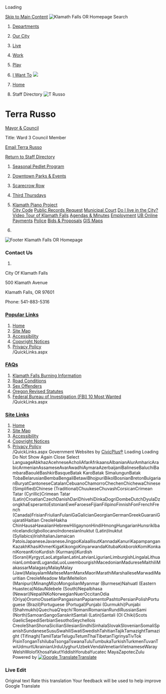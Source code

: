  

Loading

  [Skip to Main Content](https://www.klamathfalls.city/directory.aspx?EID=43/)   ![Klamath Falls OR Homepage](images/8c9068529b9816ae92a216c52ee29cf7d647e8ff4c6e17f605ad5da2d205be41.png)  Search 

 1.  [Departments](https://www.klamathfalls.city/149/Departments) 
 1.  [Our City](https://www.klamathfalls.city/27/Our-City) 
 1.  [Live](https://www.klamathfalls.city/101/Live) 
 1.  [Work](https://www.klamathfalls.city/35/Work) 
 1.  [Play](https://www.klamathfalls.city/31/Play) 
 1.  [I Want To](https://www.klamathfalls.city/9/I-Want-To) 
  ![](images/13a5099334253f0e7256c9fad2720a46279eaf34d4afac67bf8aefcd23414d4d.jpg)  

 1.  [Home](https://www.klamathfalls.city/) 
 1. Staff Directory
  ![T Russo](images/fba0a9b1925c95ea02d1f1978552628ca85934c6e737a9ae96ba8ae04af92b75.jpg)  

# Terra Russo

   [Mayor & Council](https://www.klamathfalls.city/Directory.aspx?DID=20) 

Title: Ward 3 Council Member

 [Email Terra Russo](mailto:trusso@klamathfalls.city)  

 [Return to Staff Directory](https://www.klamathfalls.city/Directory.aspx) 

 1.   [Seasonal Pedlet Program](https://www.klamathfalls.city/415/Seasonal-Pedlet-Program-City-of-Klamath-)  
 1.   [Downtown Parks & Events](https://www.downtownklamathfalls.org/parksandevents.html)  
 1.   [Scarecrow Row](https://www.klamathfalls.city/459/Scarecrow-Row)  
 1.   [Third Thursdays](https://www.downtownklamathfalls.org/thirdthursday.html)  
 1.   [Klamath Piano Project](https://www.downtownklamathfalls.org/klamathpianoproject.html)  
  [City Code](https://ecode360.com/KL4949)   [Public Records Request](https://cityofklamathfallsor.nextrequest.com/)   [Municipal Court](https://www.klamathfalls.city/216/Municipal-Court)   [Do I live in the City?](https://maps.cityofkfalls.com/portal/apps/experiencebuilder/experience/?id=77dbe726a13945bdb693c6f9f923580a)   [Video Tour of Klamath Falls](https://www.elocallink.tv/m/v/Redesign4/?pid=w7w1p4Q7x41&fp=orklam23_wel_rev_iwd)   [Agendas & Minutes](https://go.boarddocs.com/or/cokf/Board.nsf/Public)   [Employment](https://www.klamathfalls.city/204/Employment-Opportunities)   [UB Online Payments](https://www.online-billpay.com/?companyname=KLAMATH_FALLS)   [Police](https://www.klamathfalls.city/236/Police)   [Bids & Proposals](https://www.bidexpress.com/businesses/72070/home)   [GIS Maps](https://www.klamathfalls.city/371/GIS-Maps)  

 1.    

 ![Footer Klamath Falls OR Homepage](images/a4264ba886a657f6d535566b2b9a1955eb54fcc241bee487573d74c7288f7441.png)    

### Contact Us

 1.    

City Of Klamath Falls   

500 Klamath Avenue   

Klamath Falls, OR 97601   

Phone: 541-883-5316   

###  [Popular Links](https://www.klamathfalls.city/QuickLinks.aspx?CID=15) 

 1.  [Home](https://www.klamathfalls.city/)  
 1.  [Site Map](https://www.klamathfalls.city/sitemap)  
 1.  [Accessibility](https://www.klamathfalls.city/accessibility)  
 1.  [Copyright Notices](https://www.klamathfalls.city/site/copyright)  
 1.  [Privacy Policy](https://www.klamathfalls.city/privacy)  
 /QuickLinks.aspx 

###  [FAQs](https://www.klamathfalls.city/QuickLinks.aspx?CID=30) 

 1.  [Klamath Falls Burning Information](https://www.klamathcounty.org/383/Air-Quality)  
 1.  [Road Conditions](https://www.tripcheck.com/Pages/Road-Conditions?curRegion=7&mainNav=RoadConditions)  
 1.  [Sex Offenders](https://sexoffenders.oregon.gov/ConditionsOfUse)  
 1.  [Oregon Revised Statutes](https://www.oregonlegislature.gov/bills_laws/Pages/ORS.aspx)  
 1.  [Federal Bureau of Investigation (FBI) 10 Most Wanted](https://www.fbi.gov/wanted/topten)  
 /QuickLinks.aspx 

###  [Site Links](https://www.klamathfalls.city/QuickLinks.aspx?CID=15) 

 1.  [Home](https://www.klamathfalls.city/)  
 1.  [Site Map](https://www.klamathfalls.city/sitemap)  
 1.  [Accessibility](https://www.klamathfalls.city/accessibility)  
 1.  [Copyright Notices](https://www.klamathfalls.city/site/copyright)  
 1.  [Privacy Policy](https://www.klamathfalls.city/privacy)  
 /QuickLinks.aspx Government Websites by [CivicPlus®](https://connect.civicplus.com/referral)  Loading Loading Do Not Show Again Close Select LanguageAbkhazAcehneseAcholiAfarAfrikaansAlbanianAlurAmharicArabicArmenianAssameseAvarAwadhiAymaraAzerbaijaniBalineseBaluchiBambaraBaouléBashkirBasqueBatak KaroBatak SimalungunBatak TobaBelarusianBembaBengaliBetawiBhojpuriBikolBosnianBretonBulgarianBuryatCantoneseCatalanCebuanoChamorroChechenChichewaChinese (Simplified)Chinese (Traditional)ChuukeseChuvashCorsicanCrimean Tatar (Cyrillic)Crimean Tatar (Latin)CroatianCzechDanishDariDhivehiDinkaDogriDombeDutchDyulaDzongkhaEsperantoEstonianEweFaroeseFijianFilipinoFinnishFonFrenchFrench (Canada)FrisianFriulianFulaniGaGalicianGeorgianGermanGreekGuaraniGujaratiHaitian CreoleHakha ChinHausaHawaiianHebrewHiligaynonHindiHmongHungarianHunsrikIbanIcelandicIgboIlocanoIndonesianInuktut (Latin)Inuktut (Syllabics)IrishItalianJamaican PatoisJapaneseJavaneseJingpoKalaallisutKannadaKanuriKapampanganKazakhKhasiKhmerKigaKikongoKinyarwandaKitubaKokborokKomiKonkaniKoreanKrioKurdish (Kurmanji)Kurdish (Sorani)KyrgyzLaoLatgalianLatinLatvianLigurianLimburgishLingalaLithuanianLombardLugandaLuoLuxembourgishMacedonianMadureseMaithiliMakassarMalagasyMalayMalay (Jawi)MalayalamMalteseMamManxMaoriMarathiMarshalleseMarwadiMauritian CreoleMeadow MariMeiteilon (Manipuri)MinangMizoMongolianMyanmar (Burmese)Nahuatl (Eastern Huasteca)NdauNdebele (South)Nepalbhasa (Newari)NepaliNKoNorwegianNuerOccitanOdia (Oriya)OromoOssetianPangasinanPapiamentoPashtoPersianPolishPortuguese (Brazil)Portuguese (Portugal)Punjabi (Gurmukhi)Punjabi (Shahmukhi)QuechuaQʼeqchiʼRomaniRomanianRundiRussianSami (North)SamoanSangoSanskritSantali (Latin)Santali (Ol Chiki)Scots GaelicSepediSerbianSesothoSeychellois CreoleShanShonaSicilianSilesianSindhiSinhalaSlovakSlovenianSomaliSpanishSundaneseSusuSwahiliSwatiSwedishTahitianTajikTamazightTamazight (Tifinagh)TamilTatarTeluguTetumThaiTibetanTigrinyaTivTok PisinTonganTshilubaTsongaTswanaTuluTumbukaTurkishTurkmenTuvanTwiUdmurtUkrainianUrduUyghurUzbekVendaVenetianVietnameseWarayWelshWolofXhosaYakutYiddishYorubaYucatec MayaZapotecZulu Powered by  [![Google Translate](images/3f3f3a8d0882c4edd13c1755632554f3042dd0f45af91da1e753b94d76c2513f.png)Translate](https://translate.google.com/)  

### Live Edit

 Original text Rate this translation Your feedback will be used to help improve Google Translate 